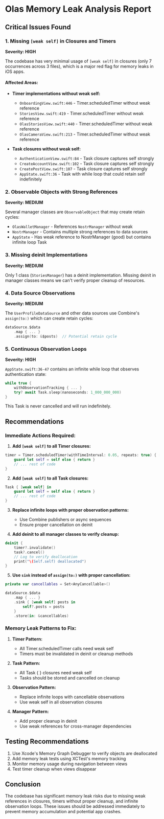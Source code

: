 # Olas Memory Leak Analysis Report

## Critical Issues Found

### 1. Missing `[weak self]` in Closures and Timers
**Severity: HIGH**

The codebase has very minimal usage of `[weak self]` in closures (only 7 occurrences across 3 files), which is a major red flag for memory leaks in iOS apps.

#### Affected Areas:
- **Timer implementations without weak self:**
  - `OnboardingView.swift:446` - Timer.scheduledTimer without weak reference
  - `StoriesView.swift:419` - Timer.scheduledTimer without weak reference
  - `OlasStoriesView.swift:440` - Timer.scheduledTimer without weak reference
  - `OlasCameraView.swift:213` - Timer.scheduledTimer without weak reference

- **Task closures without weak self:**
  - `AuthenticationView.swift:84` - Task closure captures self strongly
  - `CreateAccountView.swift:102` - Task closure captures self strongly
  - `CreatePostView.swift:107` - Task closure captures self strongly
  - `AppState.swift:36` - Task with while loop that could retain self indefinitely

### 2. Observable Objects with Strong References
**Severity: MEDIUM**

Several manager classes are `ObservableObject` that may create retain cycles:
- `OlasWalletManager` - References `NostrManager` without weak
- `NostrManager` - Contains multiple strong references to data sources
- `AppState` - Has weak reference to NostrManager (good) but contains infinite loop Task

### 3. Missing deinit Implementations
**Severity: MEDIUM**

Only 1 class (`StoriesManager`) has a deinit implementation. Missing deinit in manager classes means we can't verify proper cleanup of resources.

### 4. Data Source Observations
**Severity: MEDIUM**

The `UserProfileDataSource` and other data sources use Combine's `assign(to:)` which can create retain cycles:
```swift
dataSource.$data
    .map { ... }
    .assign(to: &$posts)  // Potential retain cycle
```

### 5. Continuous Observation Loops
**Severity: HIGH**

`AppState.swift:36-47` contains an infinite while loop that observes authentication state:
```swift
while true {
    withObservationTracking { ... }
    try? await Task.sleep(nanoseconds: 1_000_000_000)
}
```
This Task is never cancelled and will run indefinitely.

## Recommendations

### Immediate Actions Required:

1. **Add `[weak self]` to all Timer closures:**
```swift
timer = Timer.scheduledTimer(withTimeInterval: 0.05, repeats: true) { [weak self] _ in
    guard let self = self else { return }
    // ... rest of code
}
```

2. **Add `[weak self]` to all Task closures:**
```swift
Task { [weak self] in
    guard let self = self else { return }
    // ... rest of code
}
```

3. **Replace infinite loops with proper observation patterns:**
   - Use Combine publishers or async sequences
   - Ensure proper cancellation on deinit

4. **Add deinit to all manager classes to verify cleanup:**
```swift
deinit {
    timer?.invalidate()
    task?.cancel()
    // Log to verify deallocation
    print("\(Self.self) deallocated")
}
```

5. **Use `sink` instead of `assign(to:)` with proper cancellation:**
```swift
private var cancellables = Set<AnyCancellable>()

dataSource.$data
    .map { ... }
    .sink { [weak self] posts in
        self?.posts = posts
    }
    .store(in: &cancellables)
```

### Memory Leak Patterns to Fix:

1. **Timer Pattern:**
   - All Timer.scheduledTimer calls need weak self
   - Timers must be invalidated in deinit or cleanup methods

2. **Task Pattern:**
   - All Task { } closures need weak self
   - Tasks should be stored and cancelled on cleanup

3. **Observation Pattern:**
   - Replace infinite loops with cancellable observations
   - Use weak self in all observation closures

4. **Manager Pattern:**
   - Add proper cleanup in deinit
   - Use weak references for cross-manager dependencies

## Testing Recommendations

1. Use Xcode's Memory Graph Debugger to verify objects are deallocated
2. Add memory leak tests using XCTest's memory tracking
3. Monitor memory usage during navigation between views
4. Test timer cleanup when views disappear

## Conclusion

The codebase has significant memory leak risks due to missing weak references in closures, timers without proper cleanup, and infinite observation loops. These issues should be addressed immediately to prevent memory accumulation and potential app crashes.